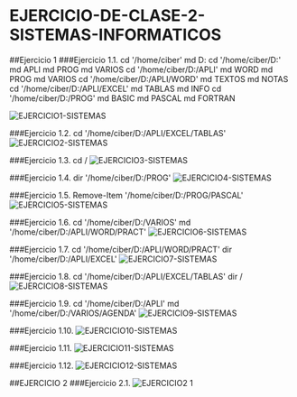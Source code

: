 # EJERCICIO-DE-CLASE-2-SISTEMAS-INFORMATICOS

##Ejercicio 1
###Ejercicio 1.1.
cd '/home/ciber'
md D:
cd '/home/ciber/D:'
md APLI
md PROG
md VARIOS
cd '/home/ciber/D:/APLI'
md WORD
md PROG
md VARIOS
cd '/home/ciber/D:/APLI/WORD'
md TEXTOS
md NOTAS
cd '/home/ciber/D:/APLI/EXCEL'
md TABLAS
md INFO
cd '/home/ciber/D:/PROG'
md BASIC
md PASCAL
md FORTRAN

![EJERCICIO1-SISTEMAS](https://user-images.githubusercontent.com/91737963/159564882-f75b10b7-1163-46a4-b6e6-279cf5691dce.png)

###Ejercicio 1.2.
cd '/home/ciber/D:/APLI/EXCEL/TABLAS'
![EJERCICIO2-SISTEMAS](https://user-images.githubusercontent.com/91737963/159565760-b40c99b6-27ad-4704-b811-453171ffc7c8.png)

###Ejercicio 1.3.
cd /
![EJERCICIO3-SISTEMAS](https://user-images.githubusercontent.com/91737963/159683719-1540445d-7897-4a90-b80d-4509ca7a52e1.png)

###Ejercicio 1.4.
dir '/home/ciber/D:/PROG'
![EJERCICIO4-SISTEMAS](https://user-images.githubusercontent.com/91737963/159684689-743649db-4db8-46ba-8be1-371b3ad6eeac.png)

###Ejercicio 1.5.
Remove-Item '/home/ciber/D:/PROG/PASCAL'
![EJERCICIO5-SISTEMAS](https://user-images.githubusercontent.com/91737963/159687019-90483d08-08fe-4d8e-a473-274b9e05dfea.png)

###Ejercicio 1.6.
cd '/home/ciber/D:/VARIOS'
md '/home/ciber/D:/APLI/WORD/PRACT'
![EJERCICIO6-SISTEMAS](https://user-images.githubusercontent.com/91737963/159688875-1a23a762-c96b-4d0d-9b4f-1f9f621fe33e.png)

###Ejercicio 1.7.
cd '/home/ciber/D:/APLI/WORD/PRACT'
dir '/home/ciber/D:/APLI/EXCEL'
![EJERCICIO7-SISTEMAS](https://user-images.githubusercontent.com/91737963/159690011-36cb3f2a-0fc8-4e2d-bb9c-1fb76d971771.png)

###Ejercicio 1.8.
cd '/home/ciber/D:/APLI/EXCEL/TABLAS'
dir /
![EJERCICIO8-SISTEMAS](https://user-images.githubusercontent.com/91737963/159690718-8efefe62-0f17-46c6-a010-802e760df9e7.png)

###Ejercicio 1.9.
cd '/home/ciber/D:/APLI'
md '/home/ciber/D:/VARIOS/AGENDA'
![EJERCICIO9-SISTEMAS](https://user-images.githubusercontent.com/91737963/159691928-4de92f18-2bcd-496b-aa0d-1d662fc1c859.png)

###Ejercicio 1.10.
![EJERCICIO10-SISTEMAS](https://user-images.githubusercontent.com/91737963/159806621-c19daa22-6823-41ec-918b-a1685b7e7e90.png)

###Ejercicio 1.11.
![EJERCICIO11-SISTEMAS](https://user-images.githubusercontent.com/91737963/159806639-ce1387ed-5edf-4844-b740-a63837fdc25d.png)

###Ejercicio 1.12.
![EJERCICIO12-SISTEMAS](https://user-images.githubusercontent.com/91737963/159806659-263d4bd9-3246-40de-b452-dab478f999cf.png)

##EJERCICIO 2
###Ejercicio 2.1.
![EJERCICIO2 1](https://user-images.githubusercontent.com/91737963/159807552-48a4aed8-e1ef-4874-a5de-9283325e9e94.png)
